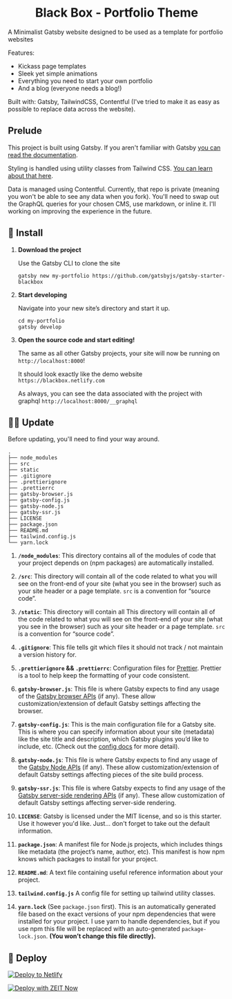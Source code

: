 <h1 align="center">
  Black Box - Portfolio Theme
</h1>

A Minimalist Gatsby website designed to be used as a template for portfolio websites

Features:

- Kickass page templates
- Sleek yet simple animations
- Everything you need to start your own portfolio
- And a blog (everyone needs a blog!)

Built with: Gatsby, TailwindCSS, Contentful
(I've tried to make it as easy as possible to replace data across the website).

## Prelude

This project is built using Gatsby. If you aren't familiar with Gatsby [you can read the documentation](https://www.gatsbyjs.com/docs/).

Styling is handled using utility classes from Tailwind CSS. [You can learn about that here](https://tailwindcss.com/).

Data is managed using Contentful. Currently, that repo is private (meaning you won't be able to see any data when you fork). You'll need to swap out the GraphQL queries for your chosen CMS, use markdown, or inline it. I'll working on improving the experience in the future.

## 🧵 Install

1.  **Download the project**

    Use the Gatsby CLI to clone the site

    ```shell
    gatsby new my-portfolio https://github.com/gatsbyjs/gatsby-starter-blackbox
    ```

1.  **Start developing**

    Navigate into your new site’s directory and start it up.

    ```shell
    cd my-portfolio
    gatsby develop
    ```

1.  **Open the source code and start editing!**

    The same as all other Gatsby projects, your site will now be running on `http://localhost:8000`!

    It should look exactly like the demo website `https://blackbox.netlify.com`

    As always, you can see the data associated with the project with graphql `http://localhost:8000/__graphql`

## 👩‍💻 Update

Before updating, you'll need to find your way around.

    .
    ├── node_modules
    ├── src
    ├── static
    ├── .gitignore
    ├── .prettierignore
    ├── .prettierrc
    ├── gatsby-browser.js
    ├── gatsby-config.js
    ├── gatsby-node.js
    ├── gatsby-ssr.js
    ├── LICENSE
    ├── package.json
    ├── README.md
    ├── tailwind.config.js
    └── yarn.lock

1.  **`/node_modules`**: This directory contains all of the modules of code that your project depends on (npm packages) are automatically installed.

1.  **`/src`**: This directory will contain all of the code related to what you will see on the front-end of your site (what you see in the browser) such as your site header or a page template. `src` is a convention for “source code”.

1.  **`/static`**: This directory will contain all This directory will contain all of the code related to what you will see on the front-end of your site (what you see in the browser) such as your site header or a page template. `src` is a convention for “source code”.

1.  **`.gitignore`**: This file tells git which files it should not track / not maintain a version history for.

1.  **`.prettierignore` && `.prettierrc`**: Configuration files for [Prettier](https://prettier.io/). Prettier is a tool to help keep the formatting of your code consistent.

1.  **`gatsby-browser.js`**: This file is where Gatsby expects to find any usage of the [Gatsby browser APIs](https://www.gatsbyjs.org/docs/browser-apis/) (if any). These allow customization/extension of default Gatsby settings affecting the browser.

1.  **`gatsby-config.js`**: This is the main configuration file for a Gatsby site. This is where you can specify information about your site (metadata) like the site title and description, which Gatsby plugins you’d like to include, etc. (Check out the [config docs](https://www.gatsbyjs.org/docs/gatsby-config/) for more detail).

1.  **`gatsby-node.js`**: This file is where Gatsby expects to find any usage of the [Gatsby Node APIs](https://www.gatsbyjs.org/docs/node-apis/) (if any). These allow customization/extension of default Gatsby settings affecting pieces of the site build process.

1.  **`gatsby-ssr.js`**: This file is where Gatsby expects to find any usage of the [Gatsby server-side rendering APIs](https://www.gatsbyjs.org/docs/ssr-apis/) (if any). These allow customization of default Gatsby settings affecting server-side rendering.

1.  **`LICENSE`**: Gatsby is licensed under the MIT license, and so is this starter. Use it however you'd like. Just... don't forget to take out the default information.

1.  **`package.json`**: A manifest file for Node.js projects, which includes things like metadata (the project’s name, author, etc). This manifest is how npm knows which packages to install for your project.

1.  **`README.md`**: A text file containing useful reference information about your project.

1.  **`tailwind.config.js`** A config file for setting up tailwind utility classes.

1.  **`yarn.lock`** (See `package.json` first). This is an automatically generated file based on the exact versions of your npm dependencies that were installed for your project. I use yarn to handle dependencies, but if you use npm this file will be replaced with an auto-generated `package-lock.json`. **(You won’t change this file directly).**

## 🦄 Deploy

[![Deploy to Netlify](https://www.netlify.com/img/deploy/button.svg)](https://app.netlify.com/start/deploy?repository=https://github.com/danspratling/portfolio)

[![Deploy with ZEIT Now](https://zeit.co/button)](https://zeit.co/import/project?template=https://github.com/danspratling/portfolio)
